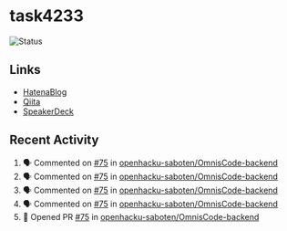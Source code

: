 # task4233
![Status](https://github-readme-stats.vercel.app/api?username=task4233&count_private=true&show_icons=true&theme=chartreuse-dark)

## Links
 - [HatenaBlog](https://task4233.hatenablog.com/)
 - [Qiita](https://qiita.com/task4233)
 - [SpeakerDeck](https://speakerdeck.com/task4233)

## Recent Activity
<!--START_SECTION:activity-->
1. 🗣 Commented on [#75](https://github.com/openhacku-saboten/OmnisCode-backend/issues/75) in [openhacku-saboten/OmnisCode-backend](https://github.com/openhacku-saboten/OmnisCode-backend)
2. 🗣 Commented on [#75](https://github.com/openhacku-saboten/OmnisCode-backend/issues/75) in [openhacku-saboten/OmnisCode-backend](https://github.com/openhacku-saboten/OmnisCode-backend)
3. 🗣 Commented on [#75](https://github.com/openhacku-saboten/OmnisCode-backend/issues/75) in [openhacku-saboten/OmnisCode-backend](https://github.com/openhacku-saboten/OmnisCode-backend)
4. 🗣 Commented on [#75](https://github.com/openhacku-saboten/OmnisCode-backend/issues/75) in [openhacku-saboten/OmnisCode-backend](https://github.com/openhacku-saboten/OmnisCode-backend)
5. 💪 Opened PR [#75](https://github.com/openhacku-saboten/OmnisCode-backend/pull/75) in [openhacku-saboten/OmnisCode-backend](https://github.com/openhacku-saboten/OmnisCode-backend)
<!--END_SECTION:activity-->
